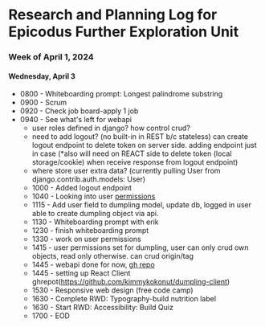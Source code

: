 # Research and Planning Log for Epicodus Further Exploration Unit

### Week of April 1, 2024

#### Wednesday, April 3

* 0800 - Whiteboarding prompt: Longest palindrome substring
* 0900 - Scrum
* 0920 - Check job board-apply 1 job
* 0940 - See what's left for webapi
  - user roles defined in django? how control crud?
  - need to add logout? (no built-in in REST b/c stateless) can create logout endpoint to delete token on server side. adding endpoint just in case (*also will need on REACT side to delete token (local storage/cookie) when receive response from logout endpoint)
  - where store user extra data? (currently pulling User from django.contrib.auth.models: User)
  * 1000 - Added logout endpoint
  * 1040 - Looking into user [permissions](https://www.django-rest-framework.org/tutorial/4-authentication-and-permissions/)
  * 1115 - Add user field to dumpling model, update db, logged in user able to create dumpling object via api.
  * 1130 - Whiteboarding prompt with erik
  * 1230 - finish whiteboarding prompt
  * 1330 - work on user permissions
  * 1415 - user permissions set for dumpling, user can only crud own objects, read only otherwise. can crud origin/tag
  * 1445 - webapi done for now, [gh repo](https://github.com/kimmykokonut/dumpling-api)
  * 1445 - setting up React Client ghrepot(https://github.com/kimmykokonut/dumpling-client)
  * 1530 - Responsive web design (free code camp)
  * 1630 - Complete RWD: Typography-build nutrition label
  * 1630 - Start RWD: Accessibility: Build Quiz
  * 1700 - EOD